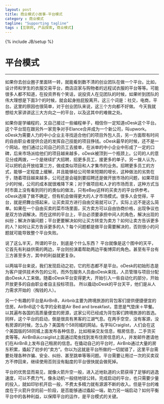 ```yaml
---
layout: post
title: 商业模式小故事-平台模式
category : 商业模式
tagline: "Supporting tagline"
tags : [互联网, 产品探索, 商业模式]
---
```

{% include JB/setup %}
# 平台模式
---

<p>
如果你去创业圈子里面转一转，就能看到数不清的创业团队在做一个平台。比如，设计师和学生的衣服交易平台，商店店家与购物者的远程试衣服的平台等等。可能很多人都不知道，在投资界有个笑话，说投资人在见团队的时候，如果听到团队的伟大理想是下面3个的时候，就会起身拍屁股离开。这三个词是：社交，电商，平台。这里的原因也很简单，对于创业团队来说，这三个方向都不好做。
今天我就想给大家讲讲这三大方向之一的平台，以及这其中的难做之处。
<p>
如果你是学编程的，又自己接过一些编程单子，相信你一定知道oDesk这个平台。这个平台现在跟另外一家竞争对手Elance合并成为一个新公司，叫upwork。oDesk为需要人力的中小企业主寻找适合他们的项目外包人员，另一方面帮有时间的自由职业者提供合适的发挥自己技能的项目挣钱。oDesk最早的时候，还不是一个网站，他们通过公司自己的员工去接单，在派单的中小企业中形成了一定的口碑，后来市场派给他们的项目越来越多，oDesk被顶到一个瓶颈上。公司的人的意见分成两拨，一个是继续扩大招聘，招更多员工，接更多的单子。另一拨人认为，可以把机会开放给第三方，做成类似项目和人才集市的业务。招聘更多员工的方式，能够一定程度上缓解，并且能够给公司带来短期的增长，这种做法的劣势在于，随着项目越来越多，公司还是会碰到要招聘还是做开放市场的问题，如果项目少的时候，公司的成本就很难降下来；对于做项目和人才的市场而言，这种方式当时市面上没有看到同行的类似的做法，只有eBay这样的买卖方的平台供参考。oDesk选择了做不确定，但有机会做得更大的人才市场模式。很多人会觉得，平台，就是把舞台搭起来，让买卖双方进行自由交易就可以了。实际上远不是这么简单。如果在一个自由买卖的菜市场里面，买方卖方可以自由协商价格，出现争议也是双方协调解决。而在这样的平台上，平台必须要承担中间人的角色，解决出现的纠纷；解决诈骗问题；平台更要解决如何让买方转变为卖方？如何让卖方告诉更多的人？如何让买方告诉更多的人？每个问题都是做平台需要解决的，否则很小的问题就可能导致整个平台失败。
</p>
<p>
说了这么半天，所谓的平台，到底是个什么东西？
平台就像是这个图中的天平，它首先有利益供需的两边，平台则扮演着帮助两边平衡博弈的角色。甚至有平台有三方甚至多方，其中的利益就更复杂。
</p>
<p>
以两端平台来说，我们发现启动之初，它的形态都不是平台。oDesk的初始形态是为客户提供技术外包的公司，而外包服务人员由oDesk来找，人员管理与项目分配由oDesk人工来做。随着oDesk平台变得更大，开始引入一些自动化的部分，开始开放更多的自由职业者自主投标项目。
所以撬动oDesk的平台天平，他们是从人力需求开始的（掏钱的人）。
</p>
<p>
另一个有趣的平台是AirBnB，Airbnb主要为跨境旅游的背包客们提供便捷便宜的住房。AirBnB这个名字的全称是Air Bed and breakfast，意思是气垫床＋早餐。以其遍布各国的高质量便宜的房源，这家公司已经成为背包客们跨境旅游的首选。
同样，这个平台的启动，倒是很具有黑客的江湖气息。在两手空空，没有客源，没有房源的时候，怎么办？美国有个58同城的网站，名字叫Craiglist，人们会在这个美国版的58同城上面发布各种信息，比如相亲交友信息，租房信息，二手货买卖等等。AirBnB从craiglist上面通过爬虫找到发布住房信息的人，并发邮件邀请他们在AirBnB上发布自己租房的信息。在撬动自己的平台时，AirBnb通过大量的房东积累，撬起了初步的“卖方”。你以为这就是平台所做的一切就错了，这里平台需要处理各种诈骗、安全、纠纷、甚至跳单等等问题。平台需要让用过一次的买卖双方不停回来，继续使用否则没有黏度的平台很快就会做死掉。
</p>
<p>
平台的优势显而易见，就像火箭升空一般，进入近地轨道的火箭获得了足够的逃逸速度，可以不费力气，像永动机一般绕地球公转。完成启动的平台，也只需要少量的投入，就如印钞机开启一般，不费太多精力就有源源不断的收入。但是平台的难度在于火箭升空的前一阶段，是否能够通过撬起一端，助力另一端启动？如何平衡平台中的各种利益，以保障平台的运作，是平台模式的关键。
</p>
